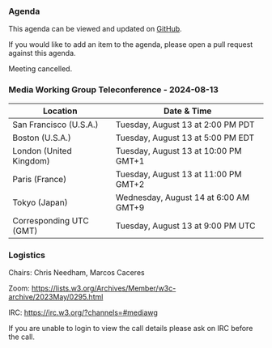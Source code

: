 ### Agenda

This agenda can be viewed and updated on [GitHub](https://github.com/w3c/media-wg/blob/main/meetings/2024-08-13-Media_Working_Group_Teleconference-agenda.md).

If you would like to add an item to the agenda, please open a pull request against this agenda.

Meeting cancelled.

### Media Working Group Teleconference - 2024-08-13

| Location | Date & Time |
| -------- | ----------- |
| San Francisco (U.S.A.) | Tuesday, August 13 at 2:00 PM PDT |
| Boston (U.S.A.) | Tuesday, August 13 at 5:00 PM EDT |
| London (United Kingdom) | Tuesday, August 13 at 10:00 PM GMT+1 |
| Paris (France) | Tuesday, August 13 at 11:00 PM GMT+2 |
| Tokyo (Japan) | Wednesday, August 14 at 6:00 AM GMT+9 |
| Corresponding UTC (GMT) | Tuesday, August 13 at 9:00 PM UTC |

### Logistics

Chairs: Chris Needham, Marcos Caceres

Zoom: https://lists.w3.org/Archives/Member/w3c-archive/2023May/0295.html

IRC: https://irc.w3.org/?channels=#mediawg

If you are unable to login to view the call details please ask on IRC before the call.
